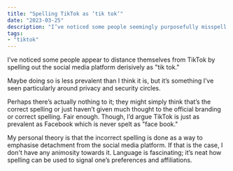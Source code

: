```yaml
---
title: "Spelling TikTok as ‘tik tok’"
date: "2023-03-25"
description: "I’ve noticed some people seemingly purposefully misspell TikTok as 'tik tok.'"
tags:
- "tiktok"
---
```


I’ve noticed some people appear to distance themselves from TikTok by spelling out the social media platform derisively as "tik tok."

Maybe doing so is less prevalent than I think it is, but it’s something I’ve seen particularly around privacy and security circles.

Perhaps there’s actually nothing to it; they might simply think that’s the correct spelling or just haven’t given much thought to the official branding or correct spelling. Fair enough. Though, I’d argue TikTok is just as prevalent as Facebook which is never spelt as "face book."

My personal theory is that the incorrect spelling is done as a way to emphasise detachment from the social media platform. If that is the case, I don't have any animosity towards it. Language is fascinating; it’s neat how spelling can be used to signal one’s preferences and affiliations.